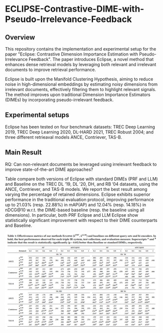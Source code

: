 # ECLIPSE-Contrastive-DIME-with-Pseudo-Irrelevance-Feedback


## Overview
This repository contains the implementation and experimental setup for the paper "Eclipse: Contrastive Dimension Importance Estimation with Pseudo-Irrelevance Feedback". The paper introduces Eclipse, a novel method that enhances dense retrieval models by leveraging both relevant and irrelevant documents to improve retrieval performance.

Eclipse is built upon the Manifold Clustering Hypothesis, aiming to reduce noise in high-dimensional embeddings by estimating noisy dimensions from irrelevant documents, effectively filtering them to highlight relevant signals. The method improves upon traditional Dimension Importance Estimators (DIMEs) by incorporating pseudo-irrelevant feedback.

## Experimental setups
Eclipse has been tested on four benchmark datasets: TREC Deep Learning 2019, TREC Deep Learning 2020, DL-HARD 2021, TREC Robust 2004; and three different retrieaval models ANCE, Contriever, TAS-B. 

## Main Result

RQ: Can non-relevant documents be leveraged using irrelevant feedback to improve state-of-the-art DIME approaches?

Table compare both versions of Eclipse with standard
DIMEs (PRF and LLM) and Baseline on the TREC DL ’19, DL ’20, DH, and
RB ’04 datasets, using the ANCE, Contriever, and TAS-B models. We report
the best result among varying the percentage of retained dimensions. Eclipse
exhibits superior performance in the traditional evaluation protocol, improving
performance up to $21.03\%$ (resp. $22.88\%$) in mAP(AP) and $12.04\%$ (resp. $14.18\%$) in nDCG@10 w.r.t. the DIME-based baseline (resp. the baseline using all dimensions). In particular,
both PRF Eclipse and LLM Eclipse show statistically significant improvement
with respect to their DIME counterparts and Baseline. 

<div align="center">
<img src="comparison-eclipse-baselines.png" alt="" width="1000"/>
<div>
